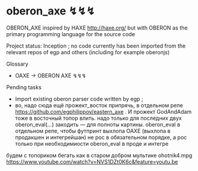 # oberon_axe ↯↯↯
OBERON_AXE inspired by HAXE http://haxe.org/ but with OBERON as the primary programming language for the source code

Project status: Inception ; no code currently has been imported from the relevant repos of egp and others (including for example oberonjs)

Glossary
 * OAXE → OBERON AXE ↯↯↯

Pending tasks
 * Import existing oberon parser code written by egp ;
 * во, надо сюда ещё прожект_восток припрячь, в отдельном репе https://github.com/egphilippov/eastern_axe . И прожект GodAndAdam тоже в восточный топор влить. надо только для последних двух oberon_eval(…) закодить — для полноты картины. oberon_eval в отдельном репе, чтобы футпринт выхлопа OAXE (выхлопа в продакшен и интегрейшан) не рос в обязательном порядке, а рос только при необходимиости oberon_eval в проде и интегре
 
будем с топориком бегать как в старом добром мультике ohotnik4.mpg https://www.youtube.com/watch?v=NVS1DZt0K6c&feature=youtu.be
